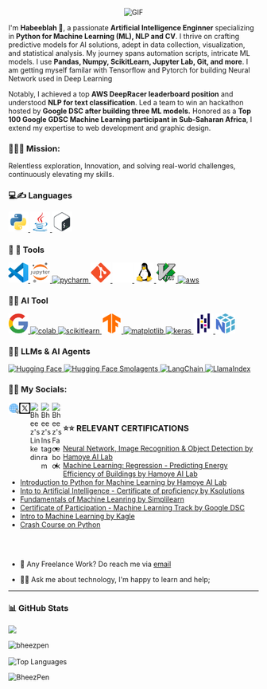 <p align="center">
  <img alt="GIF" height="100" width="300" src="https://raw.githubusercontent.com/gist/Prince-Shivaram/3ace2c813ca49546f3f5f20cd03a2d3e/raw/6058e76860d16ee29df949da3166b3653959318f/hello.gif" />
</p>

I'm **Habeeblah 👋**, a passionate **Artificial Intelligence Enginner** specializing in **Python for Machine Learning (ML), NLP and CV**. I thrive on crafting predictive models for AI solutions, adept in data collection, visualization, and statistical analysis. My journey spans automation scripts, intricate ML models. I use **Pandas, Numpy, ScikitLearn, Jupyter Lab, Git, and more**. I am getting myself familar with Tensorflow and Pytorch for building Neural Network used in Deep Learning

Notably, I achieved a top **AWS DeepRacer leaderboard position** and understood **NLP for text classification**. Led a team to win an hackathon hosted by **Google DSC after building three ML models.** Honored as a **Top 100 Google GDSC Machine Learning participant in Sub-Saharan Africa**, I extend my expertise to web development and graphic design. 

### 👩‍💻💡 Mission:
Relentless exploration, Innovation, and solving real-world challenges, continuously elevating my skills.

### 💻✍️ Languages
<a href="https://www.python.org" target="_blank"> <img src="/images/python-original.svg" alt="python-lang" width="40" height="40"/> </a>
<a href="https://www.java.com/en/" target="_blank"> <img src="/images/java-original.svg" alt="java-lang" width="40" height="40"/> </a>
<a href="https://en.wikipedia.org/wiki/Bash_(Unix_shell)" target="_blank"> <img src="/images/bash-original.svg" alt="bash" width="40" height="40"/> </a>


### 🧰 🔧 Tools
<a href="https://code.visualstudio.com" target="_blank"> <img src="https://github.com/devicons/devicon/blob/master/icons/vscode/vscode-original.svg" alt="vscode" width="40" height="40"/> </a>
<a href="https://jupyter.org/try" target="_blank"> <img src="/images/jupyter-original-wordmark.svg" alt="jupyterlab" width="40" height="40"/> </a>
<a href="https://www.jetbrains.com/pycharm" target="_blank"> <img src="https://resources.jetbrains.com/storage/products/company/brand/logos/PyCharm_icon.svg?_gl=1*1247uew*_ga*NTQ2NTE4ODk1LjE2ODc3MTgwOTI.*_ga_9J976DJZ68*MTY4NzcxODA5MS4xLjEuMTY4NzcxODExMy40NS4wLjA.&_ga=2.37694048.1980823379.1687718092-546518895.1687718092" alt="pycharm" width="40" height="40"/> </a>
<a href="https://git-scm.com" target="_blank"> <img src="https://github.com/devicons/devicon/blob/master/icons/git/git-original.svg" alt="git" width="40" height="40"/> </a>
<a href="https://github.com" target="_blank"> <img src="https://github.com/ralphcajipe/ralphcajipe/blob/main/images/github.png" alt="github" width="40" height="40"/> </a>
<a href="https://www.linux.org" target="_blank"> <img src="https://github.com/devicons/devicon/blob/master/icons/linux/linux-original.svg" alt="linux" width="40" height="40"/> </a>
<a href="https://www.vim.org" target="_blank"> <img src="https://github.com/devicons/devicon/blob/master/icons/vim/vim-original.svg" alt="vim" width="40" height="40"/> </a>
<a href="https://aws.amazon.com" target="_blank"> <img src="https://upload.wikimedia.org/wikipedia/commons/9/93/Amazon_Web_Services_Logo.svg" alt="aws" width="40" height="40"/> </a>

### 🧠🤖 AI Tool
<a href="https://google.com" target="_blank"> <img src="/images/google-original.svg" alt="google-search" width="40" height="40"/> </a>
<a href="https://colab.research.google.com" target="_blank"> <img src="https://colab.research.google.com/img/colab_favicon_256px.png" alt="colab" width="40" height="40"/> </a>
<a href="https://scikit-learn.org/stable" target="_blank"> <img src="https://upload.wikimedia.org/wikipedia/commons/0/05/Scikit_learn_logo_small.svg" alt="scikitlearn" width="40" height="40"/> </a>
<a href="https://www.tensorflow.org/" target="_blank"> <img src="https://github.com/devicons/devicon/blob/master/icons/tensorflow/tensorflow-original.svg" alt="tensorflow" width="40" height="40"/> </a>
<a href="https://matplotlib.org" target="_blank"> <img src="https://upload.wikimedia.org/wikipedia/commons/0/01/Created_with_Matplotlib-logo.svg" alt="matplotlib" width="40" height="40"/> </a>
<a href="https://keras.io" target="_blank"> <img src="https://upload.wikimedia.org/wikipedia/commons/a/ae/Keras_logo.svg" alt="keras" width="40" height="40"/> </a>
<a href="https://pandas.pydata.org" target="_blank"> <img src="https://github.com/devicons/devicon/blob/master/icons/pandas/pandas-original.svg" alt="pandas" width="40" height="40"/> </a>
<a href="https://numpy.org" target="_blank"> <img src="https://github.com/devicons/devicon/blob/master/icons/numpy/numpy-original.svg" alt="numpy" width="40" height="40"/> </a>

### 📡🤖 LLMs & AI Agents
<a href="https://huggingface.co/BheezPen" target="_blank"> <img src="https://huggingface.co/front/assets/huggingface_logo-noborder.svg" alt="Hugging Face" width="40" height="40"/> </a>
<a href="https://smolagents.org/" target="_blank"> <img src="https://camo.githubusercontent.com/c6efa99360afde7cf829dff3cad81e56573658c1843464dff1fbb30a8f63b082/68747470733a2f2f68756767696e67666163652e636f2f64617461736574732f68756767696e67666163652f646f63756d656e746174696f6e2d696d616765732f7265736f6c76652f6d61696e2f736d6f6c6167656e74732f736d6f6c6167656e74732e706e67" alt="Hugging Face Smolagents" width="150" height="40"/> </a>
<a href="https://www.langchain.com/langchain" target="_blank"> <img src="https://avatars.githubusercontent.com/u/126733545?s=200&v=4" alt="LangChain" width="40" height="40"/> </a>
<a href="https://www.llamaindex.ai/" target="_blank"> <img src="https://avatars.githubusercontent.com/u/130722866?s=48&v=4" alt="LlamaIndex" width="40" height="40"/> </a>

### 📱🌐 My Socials: 
<a href="https://bheez.netlify.app">
  <img align="left" alt="Bheez's Website" width="22px" src="/images/website-icon.png" />
</a> 
<a href="https://twitter.com/HAberejo">
  <img align="left" alt="Bheez's X" width="22px" src="/images/twitterx-icon.svg" />
</a>
<a href="https://www.linkedin.com/in/habeeblah-aberejo-572109179"> <img align="left" alt="Bheez's Linkedin" width="22px" src="https://cdn-icons-png.flaticon.com/512/174/174857.png"/>
</a>
<a href="https://www.instagram.com/_holardipupo/"><img align="left" alt="Bheez's Instagram" width="22px" src="https://upload.wikimedia.org/wikipedia/commons/thumb/e/e7/Instagram_logo_2016.svg/768px-Instagram_logo_2016.svg.png" />
</a>
<a href="https://www.facebook.com/Aberejo.Habeeblah.Oladipupo/"><img align="left" alt="Bheez's Facebook" width="22px" src="https://raw.githubusercontent.com/obakriad/obakriad/master/assets/icons/facebook.svg" />
</a>
</br>

### ⭐⭐ RELEVANT CERTIFICATIONS

* [Neural Network, Image Recognition & Object Detection by Hamoye AI Lab](https://drive.google.com/file/d/1mcXLUSHzeWiXUBoJLI0RiVkLxezwKZEQ/view?usp=sharing)
* [Machine Learning: Regression - Predicting Energy Efficiency of Buildings by Hamoye AI Lab](https://drive.google.com/file/d/1rxxyB8eycTiCIE4kC5bWVpVESzJEznHY/view?usp=sharing)
* [Introduction to Python for Machine Learning by Hamoye AI Lab](https://drive.google.com/file/d/1Ocwbgz42aVl-Fz2W2NMTBMxdya92x8AS/view?usp=sharing)
* [Into to Artificial Intelligence - Certificate of proficiency by Ksolutions](https://drive.google.com/file/d/1BXcAESYjaZNvJ6Ipkm1ErfAQYJHAmGui/view?usp=sharing)
* [Fundamentals of Machine Leanring by Simplilearn ](https://simpli-web.app.link/e/7J7cqvqwjwb)
* [Certificate of Participation - Machine Learning Track by Google DSC](https://drive.google.com/file/d/1ZaZs66wRnh5Fo3LZ-b9LdrXc5CLnuORE/view?usp=drivesdk)
* [Intro to Machine Learning by Kagle](https://ibb.co/6tgRBVn)
* [Crash Course on Python](https://www.coursera.org/account/accomplishments/certificate/WV9GXSLN8HBR)
</a> 
<!--
* [Machine Learning with Python (freeCodeCamp)](https://www.f)
* [AI For Everyone (deeplearning.ai - Coursera)](https://www.)
* [Certified IT Specialist - Python]()
* [Artificial Intelligence Foundations: Machine Learning (LinkedIn Learning)](https://dr)
* [Become a Machine Learning Specialist (LinkedIn Learning)](https://drive.g) -->

</br>
</br>

- 💼 Any Freelance Work? Do reach me via [email](mailto:habeeblahaberejo01@gmail.com)

- 💬🤝 Ask me about technology, I'm happy to learn and help;

---

### 📊 GitHub Stats
<p align="left">
  <img align="center" src="https://github-readme-stats.vercel.app/api?username=bheezpen&rank_icon=github alt="bheezpen" />
</p>

<p align="left">
  <img align="center" src="https://github-readme-streak-stats.herokuapp.com/?user=bheezpen" alt="bheezpen" />
</p>

<p align="left">
  <img align="center" src="https://github-readme-stats.vercel.app/api/top-langs?username=bheezpen&show_icons=true&locale=en&layout=compact" alt="Top Languages" />
</p>

<p align="left"> 
  <img src="https://komarev.com/ghpvc/?username=bheezpen&label=Profile%20views0&color=red&style=for-the-badge" alt="BheezPen" />
</p>

<!--
 I have obtained other certifications from 2018 to the present, including those for Python, Data Analytics, Java, IoT, DevNet, and PowerPoint.
<!--
### 📚My education

My foundation for writing clean software roots in books and courses from leaders of specific topics. While formal education is important, I've found that it's often not enough to achieve my goals. That's why I spend a lot of time outside of school working on practical, real-world projects that help me put my abilities to use.
<!--
**- BACHELOR OF SCIENCE (B.S.), COMPUTER SCIENCE**

_Software Engineering Specialization. FEU Institute of Technology, Philippines. 2019 - Present_

**- BACHELOR OF SCIENCE (B.S.), COMPUTER SCIENCE**

_Wesleyan University, Nigeria. 2018 - 2024_

**Coursework:** Software Applications, Computer Programming, Web Development, Living in the IT Era
-->
<!--

<!--
Hi, I'm<strong>  Aberejo Habeeblah O. </strong> But also known by my a nick <strong> BHEEZ</strong>. 
I am a skilled Python enthusiast proficient in crafting intelligent solutions. My journey includes creating automation scripts and intricate machine learning models. I've learnt and worked with Python, along with frameworks like Pandas, Numpy, ScikitLearn with tools like Jupyter Lab, Git and more, to gather experience and build solutions.

<!--
One highlight was my adventure with AWS DeepRacer, where I create and refine a reinforcement models for a self driven car, which maintained a top position on the AWS Deepracer leaderboard. Another moments was building a machine learning model for text classification using cutting-edge NLP techniques. 
<br/>
I am also proud to be recognized as a Top 100 participant in the <strong>Machine Learning track by Google GDSC in Sub-Saharan Africa.</strong> Beyond my technical skills, I have ventured into web development and graphic/brand design. My mission is to continue exploring, innovating, and contributing to real-world problems, consistently pushing my skills and knowledge to new heights.

<img align="right" alt="GIF" src="https://c.tenor.com/2uyENRmiUt0AAAAC/coding.gif" width="200" />
<br/>
<br/>

#### Languages and Tools:

<br/>

<code><img height="25" src="https://raw.githubusercontent.com/github/explore/80688e429a7d4ef2fca1e82350fe8e3517d3494d/topics/python/python.png"></code>
<code><img height="20" src="https://avatars.githubusercontent.com/u/27804?s=200&v=4"></code>
<code><img height="20" src="https://raw.githubusercontent.com/github/explore/80688e429a7d4ef2fca1e82350fe8e3517d3494d/topics/html/html.png"></code>
<code><img height="20" src="https://raw.githubusercontent.com/github/explore/80688e429a7d4ef2fca1e82350fe8e3517d3494d/topics/css/css.png"></code>
<code><img height="20" src="https://raw.githubusercontent.com/github/explore/80688e429a7d4ef2fca1e82350fe8e3517d3494d/topics/javascript/javascript.png"></code>
<code><img height="20" src="https://raw.githubusercontent.com/github/explore/80688e429a7d4ef2fca1e82350fe8e3517d3494d/topics//fortran/fortran.psng"></code>
<code><img height="20" src="https://raw.githubusercontent.com/github/explore/f3e22f0dca2be955676bc70d6214b95b13354ee8/topics/c/c.png"></code>

<code><img height="20" src="https://raw.githubusercontent.com/github/explore/80688e429a7d4ef2fca1e82350fe8e3517d3494d/topics/git/git.png"></code>


[comment]: <> (<code><img height="20" src="https://raw.githubusercontent.com/github/explore/80688e429a7d4ef2fca1e82350fe8e3517d3494d/topics/angular/angular.png"></code>)

[comment]: <> (<code><img height="20" src="https://raw.githubusercontent.com/github/explore/80688e429a7d4ef2fca1e82350fe8e3517d3494d/topics/react/react.png"></code>)
</p>
<br/><br/><br/><br/><br/><br/><br/>
<!-- <p align="center">
  <strong>If you like what I do, maybe consider buying me a coffee/tea 🥺👉👈</strong>
  <br />
  <a href="https://www.buymeacoffee.com" target="_blank"><img alt="Buy Me A Coffee" width="150" src="https://cdn.buymeacoffee.com/buttons/v2/default-red.png"></a>
</p> -->
<br />
<!-- <p align="center"><strong>📈 My github stats</strong></p>
<p align="center"> <img src="https://github-readme-stats.vercel.app/api?username=iamfoysal&show_icons=true&theme=gotham" alt="imfoysal" />
<p align="center"><img  src="https://github-readme-streak-stats.herokuapp.com/?user=iamfoysal&show_icons=true&theme=gotham" alt="iamfoysal" /></p>
<p align="center"><img width="50%" src="https://github-readme-stats.vercel.app/api/top-langs?username=iamfoysal&theme=gotham" alt="iamfoysal"/></p> 
<p align="center"> <a href="https://github.com/ryo-ma/github-profile-trophy">
 <img align="center" src="https://github-profile-trophy.vercel.app/?username=iamfoysal" alt="iamfoysal"/></a> </p> -->
 

